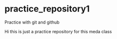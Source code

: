 # practice_repository1
Practice with git and github

Hi this is just a practice repository for this meda class
